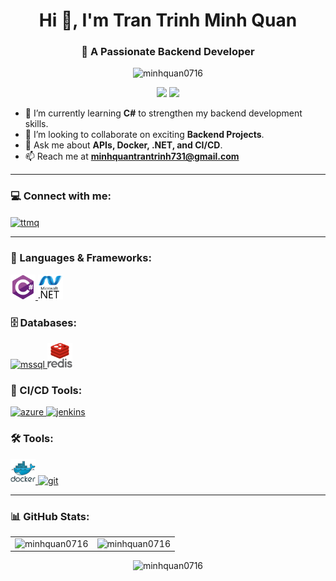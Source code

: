 <h1 align="center">Hi 👋, I'm Tran Trinh Minh Quan</h1>
<h3 align="center">🚀 A Passionate Backend Developer</h3>
<p align="center"> <img src="https://komarev.com/ghpvc/?username=minhquan0716&label=Profile%20views&color=0e75b6&style=flat" alt="minhquan0716" /> </p>
<p align="center">
  <img src="https://img.shields.io/badge/Backend-Developer-blue" />
  <img src="https://img.shields.io/badge/C%23-Learner-yellowgreen" />
</p>

- 🌱 I’m currently learning **C#** to strengthen my backend development skills.
- 👯 I’m looking to collaborate on exciting **Backend Projects**.
- 💬 Ask me about **APIs, Docker, .NET, and CI/CD**.
- 📫 Reach me at **minhquantrantrinh731@gmail.com**
  
---

<h3 align="left">💻 Connect with me:</h3>
<p align="left">
<a href="https://linkedin.com/in/ttmq" target="blank"><img align="center" src="https://raw.githubusercontent.com/rahuldkjain/github-profile-readme-generator/master/src/images/icons/Social/linked-in-alt.svg" alt="ttmq" height="30" width="40" /></a>
</p>

---

<h3 align="left">🔧 Languages & Frameworks:</h3>
<p align="left">
  <a href="https://www.w3schools.com/cs/" target="_blank" rel="noreferrer"> 
    <img src="https://raw.githubusercontent.com/devicons/devicon/master/icons/csharp/csharp-original.svg" alt="csharp" width="40" height="40"/> 
  </a>
  <a href="https://dotnet.microsoft.com/" target="_blank" rel="noreferrer"> 
    <img src="https://raw.githubusercontent.com/devicons/devicon/master/icons/dot-net/dot-net-original-wordmark.svg" alt="dotnet" width="40" height="40"/> 
  </a>
</p>

<h3 align="left">🗄️ Databases:</h3>
<p align="left"> 
  <a href="https://www.microsoft.com/en-us/sql-server" target="_blank" rel="noreferrer"> 
    <img src="https://www.svgrepo.com/show/303229/microsoft-sql-server-logo.svg" alt="mssql" width="40" height="40"/> 
  </a> 
  <a href="https://redis.io" target="_blank" rel="noreferrer"> 
    <img src="https://raw.githubusercontent.com/devicons/devicon/master/icons/redis/redis-original-wordmark.svg" alt="redis" width="40" height="40"/> 
  </a> 
</p>

<h3 align="left">🔨 CI/CD Tools:</h3>
<p align="left"> 
  <a href="https://azure.microsoft.com/en-in/" target="_blank" rel="noreferrer"> 
    <img src="https://www.vectorlogo.zone/logos/microsoft_azure/microsoft_azure-icon.svg" alt="azure" width="40" height="40"/> 
  </a>
  <a href="https://www.jenkins.io" target="_blank" rel="noreferrer"> 
    <img src="https://www.vectorlogo.zone/logos/jenkins/jenkins-icon.svg" alt="jenkins" width="40" height="40"/> 
  </a>
</p>

<h3 align="left">🛠️ Tools:</h3>
<p align="left"> 
  <a href="https://www.docker.com/" target="_blank" rel="noreferrer"> 
    <img src="https://raw.githubusercontent.com/devicons/devicon/master/icons/docker/docker-original-wordmark.svg" alt="docker" width="40" height="40"/> 
  </a> 
  <a href="https://git-scm.com/" target="_blank" rel="noreferrer"> 
    <img src="https://www.vectorlogo.zone/logos/git-scm/git-scm-icon.svg" alt="git" width="40" height="40"/> 
  </a> 
</p>

---

<h3 align="left">📊 GitHub Stats:</h3>
<div align="center">
  <table>
    <tr>
      <td>
        <img height="200" src="https://github-readme-stats.vercel.app/api/top-langs?username=minhquan0716&show_icons=true&locale=en&layout=compact&theme=radical" alt="minhquan0716" />
      </td>
      <td>
        <img height="200" src="https://github-readme-stats.vercel.app/api?username=minhquan0716&show_icons=true&locale=en" alt="minhquan0716" />
      </td>
    </tr>
  </table>
</div>

<div align="center">
  <img src="https://github-readme-streak-stats.herokuapp.com/?user=minhquan0716&" alt="minhquan0716" />
</div>







